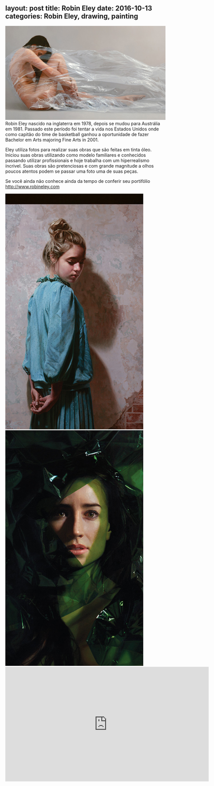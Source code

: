 layout: post
title: Robin Eley
date: 2016-10-13
categories: Robin Eley, drawing, painting
---

<img src="/images/fulls/05.jpg" class="fit image"> Robin Eley nascido na inglaterra em 1978, depois se mudou para Austrália em 1981. Passado este período foi tentar a vida nos Estados Unidos onde como capitão do time de basketball ganhou  a oportunidade de fazer Bachelor em Arts majoring Fine Arts in 2001.

Eley utiliza fotos para realizar suas obras que são feitas em tinta óleo. Iniciou suas obras  utilizando como modelo familiares e conhecidos passando utilizar profissionais e hoje trabalha com um hiperrealismo íncrivel. Suas obras são pretenciosas e com grande magnitude a olhos poucos atentos podem se passar uma foto uma de suas peças.

Se você ainda não conhece ainda da tempo de conferir  seu portifólio <a href="http://www.robineley.com">http://www.robineley.com</a>

<img src="/images/fulls/05-1.jpg" class="fit image">
<img src="/images/fulls/05-2.jpg" class="fit image">
<iframe width="640" height="360" src="https://www.youtube.com/embed/nA0EQcUgu1Q" frameborder="0" allowfullscreen></iframe>
